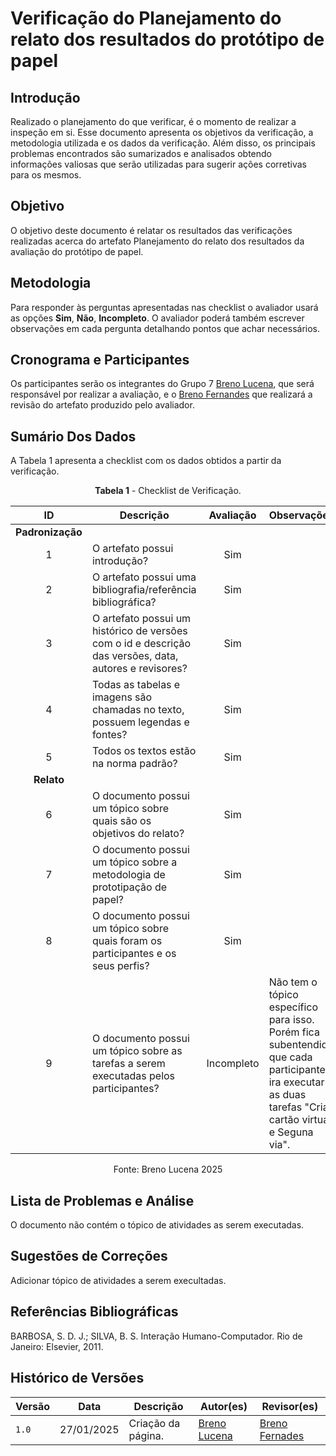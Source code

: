 # Verificação do Planejamento do relato dos resultados do protótipo de papel

## Introdução

Realizado o planejamento do que verificar, é o momento de realizar a inspeção em si. Esse documento apresenta os objetivos da verificação, a metodologia utilizada e os dados da verificação. Além disso, os principais problemas encontrados são sumarizados e analisados obtendo informações valiosas que serão utilizadas para sugerir ações corretivas para os mesmos.

## Objetivo

O objetivo deste documento é relatar os resultados das verificações realizadas acerca do artefato Planejamento do relato dos resultados da avaliação do protótipo de papel.

## Metodologia

 Para responder às perguntas apresentadas nas checklist o avaliador usará as opções **Sim**, **Não**, **Incompleto**. O avaliador poderá também escrever observações em cada pergunta detalhando pontos que achar necessários.

## Cronograma e Participantes

Os participantes serão os integrantes do Grupo 7 [Breno Lucena](https://github.com/BrenoLUCO), que será responsável por realizar a avaliação, e o [Breno Fernandes](https://github.com/Brenofrds) que realizará a revisão do artefato produzido pelo avaliador.

## Sumário Dos Dados

A Tabela 1 apresenta a checklist com os dados obtidos a partir da verificação.

<center>

**Tabela 1** - Checklist de Verificação.

|        ID        | Descrição                                                                                              | Avaliação  |  Observações                                              |
| :--------------: | ------------------------------------------------------------------------------------------------------ | :--------: | -------------------------------------------------------- |
| **Padronização** |                                                                                                        |            |                                                          |
|        1         | O artefato possui introdução?                                                                          |  Sim     |                                                          |
|        2         | O artefato possui uma bibliografia/referência bibliográfica?                                           |   Sim     |                                                          |
|        3         | O artefato possui um histórico de versões com o id e descrição das versões, data, autores e revisores? |    Sim    |                                                          |
|        4         | Todas as tabelas e imagens são chamadas no texto, possuem legendas e fontes?                           |     Sim   |                                                          |
|        5         | Todos os textos estão na norma padrão?                                                                 |      Sim   |                                                          |
|    **Relato**    |                                                                                                        |            |                                                          |
|        6         | O documento possui um tópico sobre quais são os objetivos do relato?                                   |       Sim |                                                          |
|        7         | O documento possui um tópico sobre a metodologia de prototipação de papel?                             |    Sim    |                                                          |
|        8         | O documento possui um tópico sobre quais foram os participantes e os seus perfis?                      |    Sim   |                  |
|        9         | O documento possui um tópico sobre as tarefas a serem executadas pelos participantes?                  |  Incompleto     |     Não tem o tópico específico para isso. Porém fica subentendido que cada participante ira executar as duas tarefas "Criar cartão virtual e Seguna via".                    |
     
Fonte: Breno Lucena 2025
</center>

## Lista de Problemas e Análise

O documento não contém o tópico de atividades as serem executadas.


## Sugestões de Correções

Adicionar tópico de atividades a serem execultadas.


## Referências Bibliográficas

BARBOSA, S. D. J.; SILVA, B. S. Interação Humano-Computador. Rio de Janeiro: Elsevier, 2011.

## Histórico de Versões

| Versão | Data       | Descrição              | Autor(es)                                        | Revisor(es)                                    |
| ------ | ---------- | ---------------------- | ------------------------------------------------ | ---------------------------------------------- |
| `1.0`  | 27/01/2025 | Criação da página.     | [Breno Lucena](https://github.com/BrenoLUCO)     | [Breno Fernades](https://github.com/Brenofrds) |
